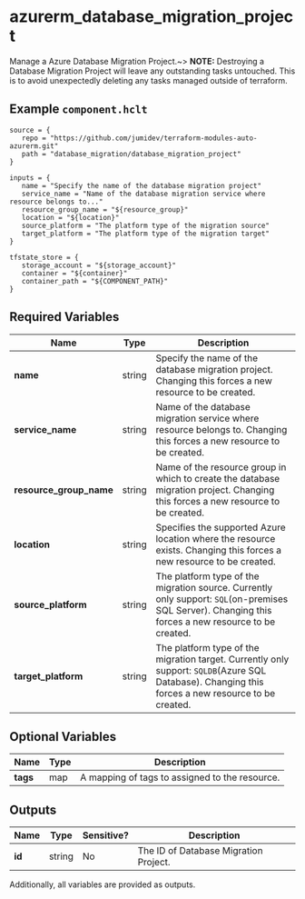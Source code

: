 # azurerm_database_migration_project

Manage a Azure Database Migration Project.~> **NOTE:** Destroying a Database Migration Project will leave any outstanding tasks untouched. This is to avoid unexpectedly deleting any tasks managed outside of terraform.

## Example `component.hclt`

```hcl
source = {
   repo = "https://github.com/jumidev/terraform-modules-auto-azurerm.git"   
   path = "database_migration/database_migration_project"   
}

inputs = {
   name = "Specify the name of the database migration project"   
   service_name = "Name of the database migration service where resource belongs to..."   
   resource_group_name = "${resource_group}"   
   location = "${location}"   
   source_platform = "The platform type of the migration source"   
   target_platform = "The platform type of the migration target"   
}

tfstate_store = {
   storage_account = "${storage_account}"   
   container = "${container}"   
   container_path = "${COMPONENT_PATH}"   
}

```

## Required Variables

| Name | Type |  Description |
| ---- | --------- |  ----------- |
| **name** | string |  Specify the name of the database migration project. Changing this forces a new resource to be created. | 
| **service_name** | string |  Name of the database migration service where resource belongs to. Changing this forces a new resource to be created. | 
| **resource_group_name** | string |  Name of the resource group in which to create the database migration project. Changing this forces a new resource to be created. | 
| **location** | string |  Specifies the supported Azure location where the resource exists. Changing this forces a new resource to be created. | 
| **source_platform** | string |  The platform type of the migration source. Currently only support: `SQL`(on-premises SQL Server). Changing this forces a new resource to be created. | 
| **target_platform** | string |  The platform type of the migration target. Currently only support: `SQLDB`(Azure SQL Database). Changing this forces a new resource to be created. | 

## Optional Variables

| Name | Type |  Description |
| ---- | --------- |  ----------- |
| **tags** | map |  A mapping of tags to assigned to the resource. | 



## Outputs

| Name | Type | Sensitive? | Description |
| ---- | ---- | --------- | --------- |
| **id** | string | No  | The ID of Database Migration Project. | 

Additionally, all variables are provided as outputs.
